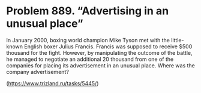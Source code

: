 # Problem 889. “Advertising in an unusual place”

In January 2000, boxing world champion Mike Tyson met with the little-known English boxer Julius Francis. Francis was supposed to receive $500 thousand for the fight. However, by manipulating the outcome of the battle, he managed to negotiate an additional 20 thousand from one of the companies for placing its advertisement in an unusual place. Where was the company advertisement?

(https://www.trizland.ru/tasks/5445/)